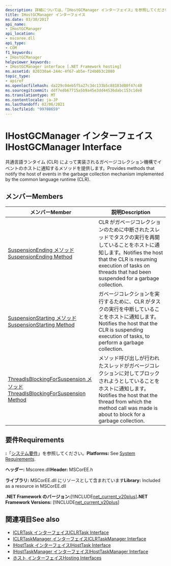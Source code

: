 ```yaml
---
description: 詳細については、「IHostGCManager インターフェイス」を参照してください。
title: IHostGCManager インターフェイス
ms.date: 03/30/2017
api_name:
- IHostGCManager
api_location:
- mscoree.dll
api_type:
- COM
f1_keywords:
- IHostGCManager
helpviewer_keywords:
- IHostGCManager interface [.NET Framework hosting]
ms.assetid: 820330a4-244c-4f67-ab5e-f24b0b3c2080
topic_type:
- apiref
ms.openlocfilehash: da229c04eb5f5a27c34c133b5c88183d00f47c40
ms.sourcegitcommit: ddf7edb67715a5b9a45e3dd44536dabc153c1de0
ms.translationtype: MT
ms.contentlocale: ja-JP
ms.lasthandoff: 02/06/2021
ms.locfileid: "99708659"
---
```

# <a name="ihostgcmanager-interface"></a><span data-ttu-id="93f48-103">IHostGCManager インターフェイス</span><span class="sxs-lookup"><span data-stu-id="93f48-103">IHostGCManager Interface</span></span>

<span data-ttu-id="93f48-104">共通言語ランタイム (CLR) によって実装されるガベージコレクション機構でイベントのホストに通知するメソッドを提供します。</span><span class="sxs-lookup"><span data-stu-id="93f48-104">Provides methods that notify the host of events in the garbage collection mechanism implemented by the common language runtime (CLR).</span></span>  
  
## <a name="members"></a><span data-ttu-id="93f48-105">メンバー</span><span class="sxs-lookup"><span data-stu-id="93f48-105">Members</span></span>  
  
|<span data-ttu-id="93f48-106">メンバー</span><span class="sxs-lookup"><span data-stu-id="93f48-106">Member</span></span>|<span data-ttu-id="93f48-107">説明</span><span class="sxs-lookup"><span data-stu-id="93f48-107">Description</span></span>|  
|------------|-----------------|  
|[<span data-ttu-id="93f48-108">SuspensionEnding メソッド</span><span class="sxs-lookup"><span data-stu-id="93f48-108">SuspensionEnding Method</span></span>](ihostgcmanager-suspensionending-method.md)|<span data-ttu-id="93f48-109">CLR がガベージコレクションのために中断されたスレッドでタスクの実行を再開していることをホストに通知します。</span><span class="sxs-lookup"><span data-stu-id="93f48-109">Notifies the host that the CLR is resuming execution of tasks on threads that had been suspended for a garbage collection.</span></span>|  
|[<span data-ttu-id="93f48-110">SuspensionStarting メソッド</span><span class="sxs-lookup"><span data-stu-id="93f48-110">SuspensionStarting Method</span></span>](ihostgcmanager-suspensionstarting-method.md)|<span data-ttu-id="93f48-111">ガベージコレクションを実行するために、CLR がタスクの実行を中断していることをホストに通知します。</span><span class="sxs-lookup"><span data-stu-id="93f48-111">Notifies the host that the CLR is suspending execution of tasks, to perform a garbage collection.</span></span>|  
|[<span data-ttu-id="93f48-112">ThreadIsBlockingForSuspension メソッド</span><span class="sxs-lookup"><span data-stu-id="93f48-112">ThreadIsBlockingForSuspension Method</span></span>](ihostgcmanager-threadisblockingforsuspension-method.md)|<span data-ttu-id="93f48-113">メソッド呼び出しが行われたスレッドがガベージコレクションに対してブロックされようとしていることをホストに通知します。</span><span class="sxs-lookup"><span data-stu-id="93f48-113">Notifies the host that the thread from which the method call was made is about to block for a garbage collection.</span></span>|  
  
## <a name="requirements"></a><span data-ttu-id="93f48-114">要件</span><span class="sxs-lookup"><span data-stu-id="93f48-114">Requirements</span></span>  

 <span data-ttu-id="93f48-115">**:**「[システム要件](../../get-started/system-requirements.md)」を参照してください。</span><span class="sxs-lookup"><span data-stu-id="93f48-115">**Platforms:** See [System Requirements](../../get-started/system-requirements.md).</span></span>  
  
 <span data-ttu-id="93f48-116">**ヘッダー:** Mscoree.dll</span><span class="sxs-lookup"><span data-stu-id="93f48-116">**Header:** MSCorEE.h</span></span>  
  
 <span data-ttu-id="93f48-117">**ライブラリ:** MSCorEE.dll にリソースとして含まれています</span><span class="sxs-lookup"><span data-stu-id="93f48-117">**Library:** Included as a resource in MSCorEE.dll</span></span>  
  
 <span data-ttu-id="93f48-118">**.NET Framework のバージョン:**[!INCLUDE[net_current_v20plus](../../../../includes/net-current-v20plus-md.md)]</span><span class="sxs-lookup"><span data-stu-id="93f48-118">**.NET Framework Versions:** [!INCLUDE[net_current_v20plus](../../../../includes/net-current-v20plus-md.md)]</span></span>  
  
## <a name="see-also"></a><span data-ttu-id="93f48-119">関連項目</span><span class="sxs-lookup"><span data-stu-id="93f48-119">See also</span></span>

- [<span data-ttu-id="93f48-120">ICLRTask インターフェイス</span><span class="sxs-lookup"><span data-stu-id="93f48-120">ICLRTask Interface</span></span>](iclrtask-interface.md)
- [<span data-ttu-id="93f48-121">ICLRTaskManager インターフェイス</span><span class="sxs-lookup"><span data-stu-id="93f48-121">ICLRTaskManager Interface</span></span>](iclrtaskmanager-interface.md)
- [<span data-ttu-id="93f48-122">IHostTask インターフェイス</span><span class="sxs-lookup"><span data-stu-id="93f48-122">IHostTask Interface</span></span>](ihosttask-interface.md)
- [<span data-ttu-id="93f48-123">IHostTaskManager インターフェイス</span><span class="sxs-lookup"><span data-stu-id="93f48-123">IHostTaskManager Interface</span></span>](ihosttaskmanager-interface.md)
- [<span data-ttu-id="93f48-124">ホスト インターフェイス</span><span class="sxs-lookup"><span data-stu-id="93f48-124">Hosting Interfaces</span></span>](hosting-interfaces.md)
